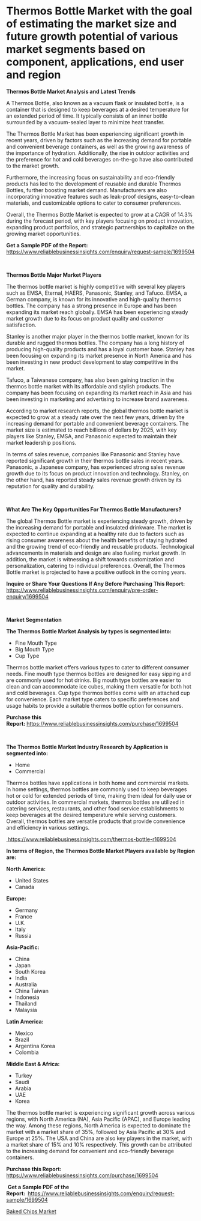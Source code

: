 <p><h1>Thermos Bottle Market with the goal of estimating the market size and future growth potential of various market segments based on component, applications, end user and region</h1></p><p><strong>Thermos Bottle Market Analysis and Latest Trends</strong></p>
<p><p>A Thermos Bottle, also known as a vacuum flask or insulated bottle, is a container that is designed to keep beverages at a desired temperature for an extended period of time. It typically consists of an inner bottle surrounded by a vacuum-sealed layer to minimize heat transfer.</p><p>The Thermos Bottle Market has been experiencing significant growth in recent years, driven by factors such as the increasing demand for portable and convenient beverage containers, as well as the growing awareness of the importance of hydration. Additionally, the rise in outdoor activities and the preference for hot and cold beverages on-the-go have also contributed to the market growth.</p><p>Furthermore, the increasing focus on sustainability and eco-friendly products has led to the development of reusable and durable Thermos Bottles, further boosting market demand. Manufacturers are also incorporating innovative features such as leak-proof designs, easy-to-clean materials, and customizable options to cater to consumer preferences.</p><p>Overall, the Thermos Bottle Market is expected to grow at a CAGR of 14.3% during the forecast period, with key players focusing on product innovation, expanding product portfolios, and strategic partnerships to capitalize on the growing market opportunities.</p></p>
<p><strong>Get a Sample PDF of the Report:&nbsp;</strong> <a href="https://www.reliablebusinessinsights.com/enquiry/request-sample/1699504">https://www.reliablebusinessinsights.com/enquiry/request-sample/1699504</a></p>
<p>&nbsp;</p>
<p><strong>Thermos Bottle Major Market Players</strong></p>
<p><p>The thermos bottle market is highly competitive with several key players such as EMSA, Eternal, HAERS, Panasonic, Stanley, and Tafuco. EMSA, a German company, is known for its innovative and high-quality thermos bottles. The company has a strong presence in Europe and has been expanding its market reach globally. EMSA has been experiencing steady market growth due to its focus on product quality and customer satisfaction.</p><p>Stanley is another major player in the thermos bottle market, known for its durable and rugged thermos bottles. The company has a long history of producing high-quality products and has a loyal customer base. Stanley has been focusing on expanding its market presence in North America and has been investing in new product development to stay competitive in the market.</p><p>Tafuco, a Taiwanese company, has also been gaining traction in the thermos bottle market with its affordable and stylish products. The company has been focusing on expanding its market reach in Asia and has been investing in marketing and advertising to increase brand awareness.</p><p>According to market research reports, the global thermos bottle market is expected to grow at a steady rate over the next few years, driven by the increasing demand for portable and convenient beverage containers. The market size is estimated to reach billions of dollars by 2025, with key players like Stanley, EMSA, and Panasonic expected to maintain their market leadership positions.</p><p>In terms of sales revenue, companies like Panasonic and Stanley have reported significant growth in their thermos bottle sales in recent years. Panasonic, a Japanese company, has experienced strong sales revenue growth due to its focus on product innovation and technology. Stanley, on the other hand, has reported steady sales revenue growth driven by its reputation for quality and durability.</p></p>
<p>&nbsp;</p>
<p><strong>What Are The Key Opportunities For Thermos Bottle Manufacturers?</strong></p>
<p><p>The global Thermos Bottle market is experiencing steady growth, driven by the increasing demand for portable and insulated drinkware. The market is expected to continue expanding at a healthy rate due to factors such as rising consumer awareness about the health benefits of staying hydrated and the growing trend of eco-friendly and reusable products. Technological advancements in materials and design are also fueling market growth. In addition, the market is witnessing a shift towards customization and personalization, catering to individual preferences. Overall, the Thermos Bottle market is projected to have a positive outlook in the coming years.</p></p>
<p><strong>Inquire or Share Your Questions If Any Before Purchasing This Report:</strong> <a href="https://www.reliablebusinessinsights.com/enquiry/pre-order-enquiry/1699504">https://www.reliablebusinessinsights.com/enquiry/pre-order-enquiry/1699504</a></p>
<p>&nbsp;</p>
<p><strong>Market Segmentation</strong></p>
<p><strong>The Thermos Bottle Market Analysis by types is segmented into:</strong></p>
<p><ul><li>Fine Mouth Type</li><li>Big Mouth Type</li><li>Cup Type</li></ul></p>
<p><p>Thermos bottle market offers various types to cater to different consumer needs. Fine mouth type thermos bottles are designed for easy sipping and are commonly used for hot drinks. Big mouth type bottles are easier to clean and can accommodate ice cubes, making them versatile for both hot and cold beverages. Cup type thermos bottles come with an attached cup for convenience. Each market type caters to specific preferences and usage habits to provide a suitable thermos bottle option for consumers.</p></p>
<p><strong>Purchase this Report:&nbsp;</strong><a href="https://www.reliablebusinessinsights.com/purchase/1699504">https://www.reliablebusinessinsights.com/purchase/1699504</a></p>
<p>&nbsp;</p>
<p><strong>The Thermos Bottle Market Industry Research by Application is segmented into:</strong></p>
<p><ul><li>Home</li><li>Commercial</li></ul></p>
<p><p>Thermos bottles have applications in both home and commercial markets. In home settings, thermos bottles are commonly used to keep beverages hot or cold for extended periods of time, making them ideal for daily use or outdoor activities. In commercial markets, thermos bottles are utilized in catering services, restaurants, and other food service establishments to keep beverages at the desired temperature while serving customers. Overall, thermos bottles are versatile products that provide convenience and efficiency in various settings.</p></p>
<p><a href="https://www.reliablebusinessinsights.com/thermos-bottle-r1699504">&nbsp;https://www.reliablebusinessinsights.com/thermos-bottle-r1699504</a></p>
<p><strong>In terms of Region, the Thermos Bottle Market Players available by Region are:</strong></p>
<p>
    <p> <strong> North America: </strong>
        <ul>
            <li>United States</li>
            <li>Canada</li>
        </ul>
        </p> 
    <p> <strong> Europe: </strong>
        <ul>
            <li>Germany</li>
            <li>France</li>
            <li>U.K.</li>
            <li>Italy</li>
            <li>Russia</li>
        </ul>
        </p> 
    <p> <strong> Asia-Pacific: </strong>
        <ul>
            <li>China</li>
            <li>Japan</li>
            <li>South Korea</li>
            <li>India</li>
            <li>Australia</li>
            <li>China Taiwan</li>
            <li>Indonesia</li>
            <li>Thailand</li>
            <li>Malaysia</li>
        </ul>
        </p> 
    <p> <strong> Latin America: </strong>
        <ul>
            <li>Mexico</li>
            <li>Brazil</li>
            <li>Argentina Korea</li>
            <li>Colombia</li>
        </ul>
        </p> 
    <p> <strong> Middle East & Africa: </strong>
        <ul>
            <li>Turkey</li>
            <li>Saudi</li>
            <li>Arabia</li>
            <li>UAE</li>
            <li>Korea</li>
        </ul>
    </p>
    </p>
<p><p>The thermos bottle market is experiencing significant growth across various regions, with North America (NA), Asia Pacific (APAC), and Europe leading the way. Among these regions, North America is expected to dominate the market with a market share of 35%, followed by Asia Pacific at 30% and Europe at 25%. The USA and China are also key players in the market, with a market share of 15% and 10% respectively. This growth can be attributed to the increasing demand for convenient and eco-friendly beverage containers.</p></p>
<p><strong>Purchase this Report: </strong><a href="https://www.reliablebusinessinsights.com/purchase/1699504">https://www.reliablebusinessinsights.com/purchase/1699504</a></p>
<p>&nbsp;<strong>Get a Sample PDF of the Report:&nbsp;&nbsp;</strong><a href="https://www.reliablebusinessinsights.com/enquiry/request-sample/1699504">https://www.reliablebusinessinsights.com/enquiry/request-sample/1699504</a></p>
<p><strong></strong></p>
<p><p><a href="https://issuu.com/reportprime-2/docs/baked-chips-market-size-2030.pptx">Baked Chips Market</a></p></p>